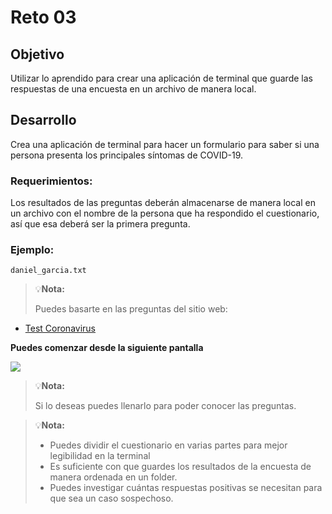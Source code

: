 # Reto 03
## Objetivo

Utilizar lo aprendido para crear una aplicación de terminal que guarde las respuestas de una encuesta en un archivo de manera local.

## Desarrollo

Crea una aplicación de terminal para hacer un formulario para saber si una persona presenta los principales síntomas de COVID-19.

### Requerimientos:

Los resultados de las preguntas deberán almacenarse de manera local en un archivo con el nombre de la persona que ha respondido el cuestionario, así que esa deberá ser la primera pregunta.

### Ejemplo:

`daniel_garcia.txt`

> 💡**Nota:**
>
>Puedes basarte en las preguntas del sitio web:

+ [Test Coronavirus](https://testcoronavirus.imss.gob.mx/webcovid19/)

**Puedes comenzar desde la siguiente pantalla**

![](http://imgfz.com/i/zdTZoJg.png)

> 💡**Nota:**
>
>Si lo deseas puedes llenarlo para poder conocer las preguntas.

> 💡**Nota:**
>
>
>+ Puedes dividir el cuestionario en varias partes para mejor legibilidad en la terminal
>+ Es suficiente con que guardes los resultados de la encuesta de manera ordenada en un folder.
>+ Puedes investigar cuántas respuestas positivas se necesitan para que sea un caso sospechoso.
